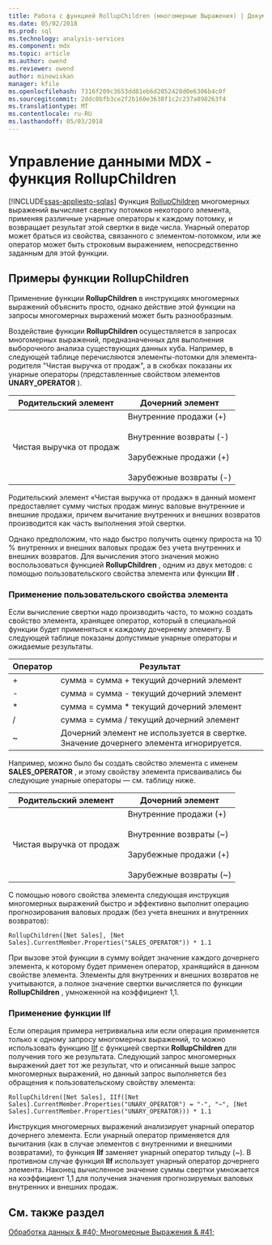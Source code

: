 ```yaml
---
title: Работа с функцией RollupChildren (многомерные Выражения) | Документы Microsoft
ms.date: 05/02/2018
ms.prod: sql
ms.technology: analysis-services
ms.component: mdx
ms.topic: article
ms.author: owend
ms.reviewer: owend
author: minewiskan
manager: kfile
ms.openlocfilehash: 7316f209c3653dd81eb6d2052428d0e6306b4c0f
ms.sourcegitcommit: 2ddc0bfb3ce2f2b160e3638f1c2c237a898263f4
ms.translationtype: MT
ms.contentlocale: ru-RU
ms.lasthandoff: 05/03/2018
---
```

# <a name="mdx-data-manipulation---rollupchildren-function"></a>Управление данными MDX - функция RollupChildren
[!INCLUDE[ssas-appliesto-sqlas](../../../includes/ssas-appliesto-sqlas.md)]
  Функция [RollupChildren](../../../mdx/rollupchildren-mdx.md) многомерных выражений вычисляет свертку потомков некоторого элемента, применяя различные унарные операторы к каждому потомку, и возвращает результат этой свертки в виде числа. Унарный оператор может браться из свойства, связанного с элементом-потомком, или же оператор может быть строковым выражением, непосредственно заданным для этой функции.  
  
## <a name="rollupchildren-function-examples"></a>Примеры функции RollupChildren  
 Применение функции **RollupChildren** в инструкциях многомерных выражений объяснить просто, однако действие этой функции на запросы многомерных выражений может быть разнообразным.  
  
 Воздействие функции **RollupChildren** осуществляется в запросах многомерных выражений, предназначенных для выполнения выборочного анализа существующих данных куба. Например, в следующей таблице перечисляются элементы-потомки для элемента-родителя "Чистая выручка от продаж", а в скобках показаны их унарные операторы (представленные свойством элементов **UNARY_OPERATOR** ).  
  
|Родительский элемент|Дочерний элемент|  
|-------------------|------------------|  
|Чистая выручка от продаж|Внутренние продажи (+)<br /><br /> Внутренние возвраты (-)<br /><br /> Зарубежные продажи (+)<br /><br /> Зарубежные возвраты (-)|  
  
 Родительский элемент «Чистая выручка от продаж» в данный момент предоставляет сумму чистых продаж минус валовые внутренние и внешние продажи, причем вычитание внутренних и внешних возвратов производится как часть выполнения этой свертки.  
  
 Однако предположим, что надо быстро получить оценку прироста на 10 % внутренних и внешних валовых продаж без учета внутренних и внешних возвратов. Для вычисления этого значения можно воспользоваться функцией **RollupChildren** , одним из двух методов: с помощью пользовательского свойства элемента или функции **IIf** .  
  
### <a name="using-a-custom-member-property"></a>Применение пользовательского свойства элемента  
 Если вычисление свертки надо производить часто, то можно создать свойство элемента, хранящее оператор, который в специальной функции будет применяться к каждому дочернему элементу. В следующей таблице показаны допустимые унарные операторы и ожидаемые результаты.  
  
|Оператор|Результат|  
|--------------|------------|  
|+|сумма = сумма + текущий дочерний элемент|  
|-|сумма = сумма - текущий дочерний элемент|  
|*|сумма = сумма * текущий дочерний элемент|  
|/|сумма = сумма / текущий дочерний элемент|  
|~|Дочерний элемент не используется в свертке. Значение дочернего элемента игнорируется.|  
  
 Например, можно было бы создать свойство элемента с именем **SALES_OPERATOR** , и этому свойству элемента присваивались бы следующие унарные операторы — см. таблицу ниже.  
  
|Родительский элемент|Дочерний элемент|  
|-------------------|------------------|  
|Чистая выручка от продаж|Внутренние продажи (+)<br /><br /> Внутренние возвраты (~)<br /><br /> Зарубежные продажи (+)<br /><br /> Зарубежные возвраты (~)|  
  
 С помощью нового свойства элемента следующая инструкция многомерных выражений быстро и эффективно выполнит операцию прогнозирования валовых продаж (без учета внешних и внутренних возвратов):  
  
```  
RollupChildren([Net Sales], [Net Sales].CurrentMember.Properties("SALES_OPERATOR")) * 1.1  
```  
  
 При вызове этой функции в сумму войдет значение каждого дочернего элемента, к которому будет применен оператор, хранящийся в данном свойстве элемента. Элементы для внутренних и внешних возвратов не учитываются, а полное значение свертки вычисляется по функции **RollupChildren** , умноженной на коэффициент 1,1.  
  
### <a name="using-the-iif-function"></a>Применение функции IIf  
 Если операция примера нетривиальна или если операция применяется только к одному запросу многомерных выражений, то можно использовать функцию [IIf](../../../mdx/iif-mdx.md) с функцией свертки **RollupChildren** для получения того же результата. Следующий запрос многомерных выражений дает тот же результат, что и описанный выше запрос многомерных выражений, но данный запрос выполняется без обращения к пользовательскому свойству элемента:  
  
```  
RollupChildren([Net Sales], IIf([Net Sales].CurrentMember.Properties("UNARY_OPERATOR") = "-", "~", [Net Sales].CurrentMember.Properties("UNARY_OPERATOR))) * 1.1  
```  
  
 Инструкция многомерных выражений анализирует унарный оператор дочернего элемента. Если унарный оператор применяется для вычитания (как в случае элементов с внутренними и внешними возвратами), то функция **IIf** заменяет унарный оператор тильду (~). В противном случае функция **IIf** использует унарный оператор дочернего элемента. Наконец вычисленное значение суммы свертки умножается на коэффициент 1,1 для получения значения прогнозируемых валовых внутренних и внешних продаж.  
  
## <a name="see-also"></a>См. также раздел  
 [Обработка данных & #40; Многомерные Выражения & #41;](../../../analysis-services/multidimensional-models/mdx/mdx-data-manipulation-manipulating-data.md)  
  
  
